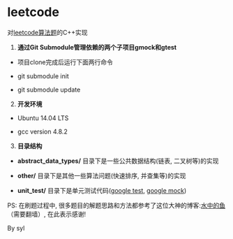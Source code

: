 leetcode
========

对[leetcode算法题](https://oj.leetcode.com/problems/)的C++实现

1. **通过Git Submodule管理依赖的两个子项目gmock和gtest**

  * 项目clone完成后运行下面两行命令

  * git submodule init

  * git submodule update

2. **开发环境**

  * Ubuntu 14.04 LTS

  * gcc version 4.8.2

3. **目录结构**

  * **abstract_data_types/** 目录下是一些公共数据结构(链表, 二叉树等)的实现

  * **other/** 目录下是其他一些算法问题(快速排序, 并查集等)的实现

  * **unit_test/** 目录下是单元测试代码([google test](http://code.google.com/p/googletest/), [google mock](http://code.google.com/p/googlemock/))

PS: 在刷题过程中, 很多题目的解题思路和方法都参考了这位大神的博客:[水中的鱼](http://fisherlei.blogspot.com)（需要翻墙）, 在此表示感谢!

By syl
